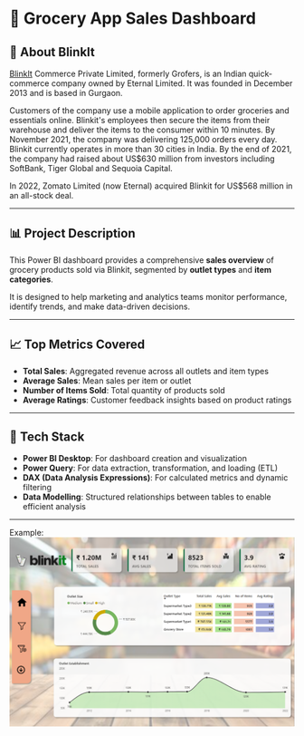 <h1>🛒 Grocery App Sales Dashboard</h1>

## 📌 About BlinkIt
[BlinkIt](https://en.wikipedia.org/wiki/Blinkit) Commerce Private Limited, formerly Grofers, is an Indian quick-commerce company owned by Eternal Limited. It was founded in December 2013 and is based in Gurgaon.

Customers of the company use a mobile application to order groceries and essentials online. Blinkit's employees then secure the items from their warehouse and deliver the items to the consumer within 10 minutes. By November 2021, the company was delivering 125,000 orders every day. Blinkit currently operates in more than 30 cities in India. By the end of 2021, the company had raised about US$630 million from investors including SoftBank, Tiger Global and Sequoia Capital.

In 2022, Zomato Limited (now Eternal) acquired Blinkit for US$568 million in an all-stock deal.

---

## 📊 Project Description
This Power BI dashboard provides a comprehensive **sales overview** of grocery products sold via Blinkit, segmented by **outlet types** and **item categories**.

It is designed to help marketing and analytics teams monitor performance, identify trends, and make data-driven decisions.

---

## 📈 Top Metrics Covered
- **Total Sales**: Aggregated revenue across all outlets and item types  
- **Average Sales**: Mean sales per item or outlet  
- **Number of Items Sold**: Total quantity of products sold  
- **Average Ratings**: Customer feedback insights based on product ratings  

---

## 🧰 Tech Stack
- **Power BI Desktop**: For dashboard creation and visualization  
- **Power Query**: For data extraction, transformation, and loading (ETL)  
- **DAX (Data Analysis Expressions)**: For calculated metrics and dynamic filtering  
- **Data Modelling**: Structured relationships between tables to enable efficient analysis  

---


Example: ![Dashboard Preview](https://github.com/ashwin-sg/grocery-app-dashboard-powerbi/blob/main/grocery-app-sales-dashbaord.png)
